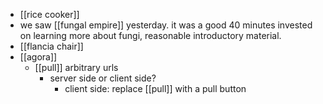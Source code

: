 - [[rice cooker]]
- we saw [[fungal empire]] yesterday. it was a good 40 minutes invested on learning more about fungi, reasonable introductory material.
- [[flancia chair]]
- [[agora]]
	- [[pull]] arbitrary urls
		- server side or client side?
			- client side: replace [[pull]] with a pull button